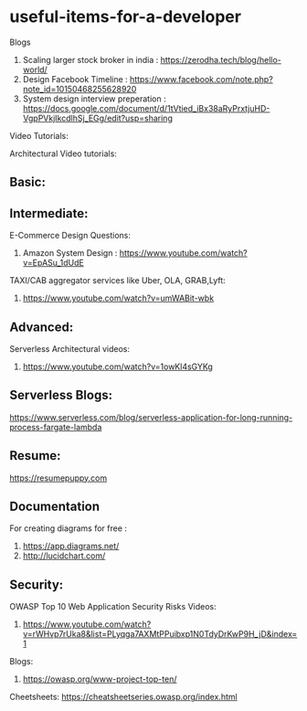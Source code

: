 # useful-items-for-a-developer

Blogs
1. Scaling larger stock broker in india : https://zerodha.tech/blog/hello-world/
2. Design Facebook Timeline : https://www.facebook.com/note.php?note_id=10150468255628920
3. System design interview preperation : https://docs.google.com/document/d/1tVtied_iBx38aRyPrxtjuHD-VgpPVkjIkcdlhSj_EGg/edit?usp=sharing

Video Tutorials:


Architectural Video tutorials:
## Basic: 
## Intermediate: 
E-Commerce Design Questions: 
1. Amazon System Design : https://www.youtube.com/watch?v=EpASu_1dUdE

TAXI/CAB aggregator services like Uber, OLA, GRAB,Lyft:
1. https://www.youtube.com/watch?v=umWABit-wbk

## Advanced:
Serverless Architectural videos:
1. https://www.youtube.com/watch?v=1owKl4sGYKg

## Serverless Blogs: 
https://www.serverless.com/blog/serverless-application-for-long-running-process-fargate-lambda

## Resume:
https://resumepuppy.com

## Documentation
For creating diagrams for free : 
1. https://app.diagrams.net/
2. http://lucidchart.com/

## Security:
OWASP Top 10 Web Application Security Risks
Videos:
1. https://www.youtube.com/watch?v=rWHvp7rUka8&list=PLyqga7AXMtPPuibxp1N0TdyDrKwP9H_jD&index=1

Blogs:
1. https://owasp.org/www-project-top-ten/

Cheetsheets:
https://cheatsheetseries.owasp.org/index.html


